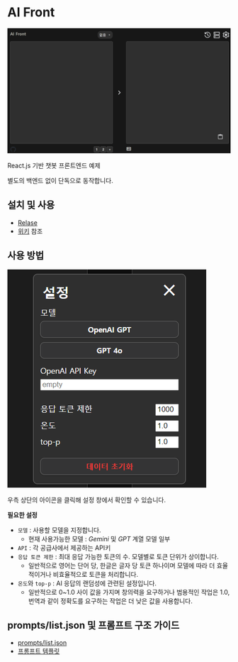 # AI Front

![front](/img/01.png)

React.js 기반 챗봇 프론트엔드 예제

별도의 백엔드 없이 단독으로 동작합니다.

## 설치 및 사용

- [Relase](https://github.com/hve4638/ai-front/releases)
- [위키](https://github.com/hve4638/ai-front/wiki/How-to-use) 참조

## 사용 방법

![setting](/img/02.png)

우측 상단의 아이콘을 클릭해 설정 창에서 확인할 수 있습니다.

**필요한 설정**
- `모델` : 사용할 모델을 지정합니다.
    - 현재 사용가능한 모델 : *Gemini* 및 *GPT* 계열 모델 일부
- `API` : 각 공급사에서 제공하는 API키
- `응답 토큰 제한` : 최대 응답 가능한 토큰의 수. 모델별로 토큰 단위가 상이합니다.
    - 일반적으로 영어는 단어 당, 한글은 글자 당 토큰 하나이며 모델에 따라 더 효율적이거나 비효율적으로 토큰을 처리합니다.
- `온도`와 `top-p` : AI 응답의 랜덤성에 관련된 설정입니다.
    - 일반적으로 0~1.0 사이 값을 가지며 창의력을 요구하거나 범용적인 작업은 1.0, 번역과 같이 정확도를 요구하는 작업은 더 낮은 값을 사용합니다.

## prompts/list.json 및 프롬프트 구조 가이드

- [prompts/list.json](https://github.com/hve4638/ai-front/wiki/Prompt-list)
- [프롬프트 템플릿](https://github.com/hve4638/ai-front/wiki/Prompt-template)